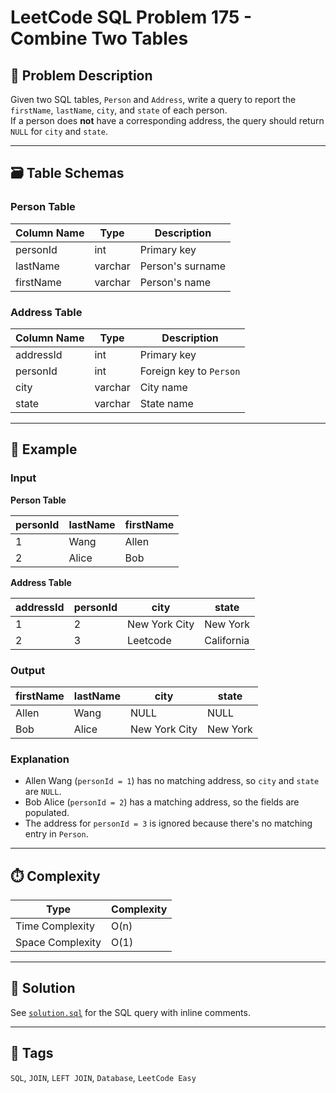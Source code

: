 # LeetCode SQL Problem 175 - Combine Two Tables

## 📘 Problem Description

Given two SQL tables, `Person` and `Address`, write a query to report the `firstName`, `lastName`, `city`, and `state` of each person.  
If a person does **not** have a corresponding address, the query should return `NULL` for `city` and `state`.

---

## 🗃️ Table Schemas

### Person Table

| Column Name | Type    | Description     |
|-------------|---------|-----------------|
| personId    | int     | Primary key     |
| lastName    | varchar | Person's surname|
| firstName   | varchar | Person's name   |

### Address Table

| Column Name | Type    | Description                 |
|-------------|---------|-----------------------------|
| addressId   | int     | Primary key                 |
| personId    | int     | Foreign key to `Person`     |
| city        | varchar | City name                   |
| state       | varchar | State name                  |

---

## 🧪 Example

### Input

**Person Table**

| personId | lastName | firstName |
|----------|----------|-----------|
| 1        | Wang     | Allen     |
| 2        | Alice    | Bob       |

**Address Table**

| addressId | personId | city          | state      |
|-----------|----------|---------------|------------|
| 1         | 2        | New York City | New York   |
| 2         | 3        | Leetcode      | California |

### Output

| firstName | lastName | city          | state    |
|-----------|----------|---------------|----------|
| Allen     | Wang     | NULL          | NULL     |
| Bob       | Alice    | New York City | New York |

### Explanation

- Allen Wang (`personId = 1`) has no matching address, so `city` and `state` are `NULL`.
- Bob Alice (`personId = 2`) has a matching address, so the fields are populated.
- The address for `personId = 3` is ignored because there's no matching entry in `Person`.

---

## ⏱️ Complexity

| Type              | Complexity |
|-------------------|------------|
| Time Complexity   | O(n)       |
| Space Complexity  | O(1)       |

---

## 💾 Solution

See [`solution.sql`](solution.sql) for the SQL query with inline comments.

---

## 🧩 Tags

`SQL`, `JOIN`, `LEFT JOIN`, `Database`, `LeetCode Easy`

